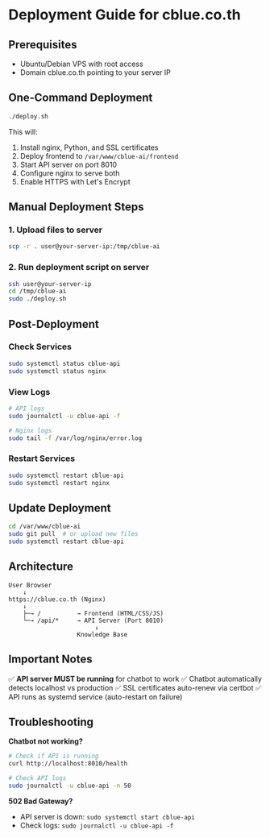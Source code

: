 # Deployment Guide for cblue.co.th

## Prerequisites
- Ubuntu/Debian VPS with root access
- Domain cblue.co.th pointing to your server IP

## One-Command Deployment

```bash
./deploy.sh
```

This will:
1. Install nginx, Python, and SSL certificates
2. Deploy frontend to `/var/www/cblue-ai/frontend`
3. Start API server on port 8010
4. Configure nginx to serve both
5. Enable HTTPS with Let's Encrypt

## Manual Deployment Steps

### 1. Upload files to server
```bash
scp -r . user@your-server-ip:/tmp/cblue-ai
```

### 2. Run deployment script on server
```bash
ssh user@your-server-ip
cd /tmp/cblue-ai
sudo ./deploy.sh
```

## Post-Deployment

### Check Services
```bash
sudo systemctl status cblue-api
sudo systemctl status nginx
```

### View Logs
```bash
# API logs
sudo journalctl -u cblue-api -f

# Nginx logs
sudo tail -f /var/log/nginx/error.log
```

### Restart Services
```bash
sudo systemctl restart cblue-api
sudo systemctl restart nginx
```

## Update Deployment

```bash
cd /var/www/cblue-ai
sudo git pull  # or upload new files
sudo systemctl restart cblue-api
```

## Architecture

```
User Browser
    ↓
https://cblue.co.th (Nginx)
    ↓
    ├─→ /          → Frontend (HTML/CSS/JS)
    └─→ /api/*     → API Server (Port 8010)
                        ↓
                   Knowledge Base
```

## Important Notes

✅ **API server MUST be running** for chatbot to work
✅ Chatbot automatically detects localhost vs production
✅ SSL certificates auto-renew via certbot
✅ API runs as systemd service (auto-restart on failure)

## Troubleshooting

**Chatbot not working?**
```bash
# Check if API is running
curl http://localhost:8010/health

# Check API logs
sudo journalctl -u cblue-api -n 50
```

**502 Bad Gateway?**
- API server is down: `sudo systemctl start cblue-api`
- Check logs: `sudo journalctl -u cblue-api -f`
